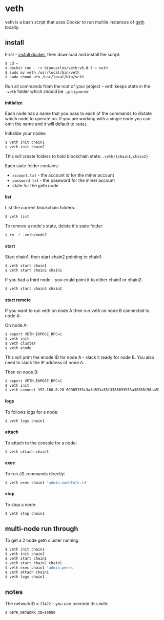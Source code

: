 # veth

veth is a bash script that uses Docker to run multile instances of [geth](https://github.com/ethereum/go-ethereum) locally.

## install

First - [install docker](https://docs.docker.com/engine/installation/), then download and install the script:

```bash
$ cd ~
$ docker run --rm binocarlos/veth:v0.0.7 > veth
$ sudo mv veth /usr/local/bin/veth
$ sudo chmod a+x /usr/local/bin/veth
```

Run all commands from the root of your project - veth keeps state in the `.veth` folder which should be `.gitignored`

#### initialize

Each node has a name that you pass to each of the commands to dictate which node to operate on.  If you are working with a single node you can omit the name and it will default to `node1`.

Initialize your nodes:

```bash
$ veth init chain1
$ veth init chain2
```

This will create folders to hold blockchain state: `.veth/{chain1,chain2}`

Each state folder contains:

 * `account.txt` - the account id for the miner account
 * `password.txt` - the password for the miner account
 * state for the geth node

#### list

List the current blockchain folders:

```bash
$ veth list
```

To remove a node's state, delete it's state folder:

```bash
$ rm -f .veth/node2
```

#### start

Start chain1, then start chain2 pointing to chain1:

```bash
$ veth start chain1
$ veth start chain2 chain1
```

If you had a third node - you could point it to either chain1 or chain2:

```bash
$ veth start chain3 chain2
```

#### start remote

If you want to run veth on node A then run veth on node B connected to node A:

On node A:

```bash
$ export VETH_EXPOSE_RPC=1
$ veth init
$ veth cluster
$ veth enode
```

This will print the enode ID for node A - slack it ready for node B.
You also need to slack the IP address of node A.

Then on node B:

```bash
$ export VETH_EXPOSE_RPC=1
$ veth init
$ veth connect 192.168.0.20 69905763c3afd831a58f3368093933a38038f56a453f63b3a11ecf9a66d5b3914682787f96ecc57d067d8bf227633488f225aac6211e8f838cffabc69ccd549e
```

#### logs

To follows logs for a node:

```bash
$ veth logs chain1
```

#### attach

To attach to the console for a node:

```bash
$ veth attach chain1
```

#### exec

To run JS commands directly:

```bash
$ veth exec chain1 'admin.nodeInfo.id'
```

#### stop

To stop a node:

```bash
$ veth stop chain1
```

## multi-node run through

To get a 2 node geth cluster running:

```bash
$ veth init chain1
$ veth init chain2
$ veth start chain1
$ veth start chain2 chain1
$ veth exec chain1 'admin.peers'
$ veth attach chain1
$ veth logs chain1
```

## notes

The networkID = `23422` - you can override this with:

```bash
$ GETH_NETWORK_ID=10050
```

